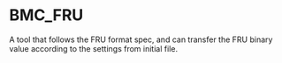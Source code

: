 # BMC_FRU
A tool that follows the FRU format spec, and can transfer the FRU binary value according to the settings from initial file.
